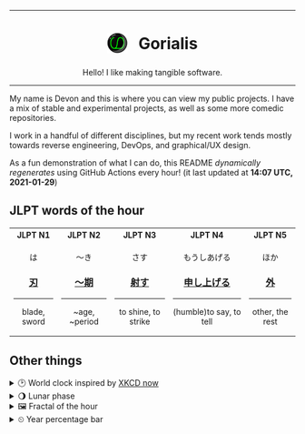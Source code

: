 ***

<h1 align="center">
<sub>
    <img src="readme/resources/avatar.png" height="36">
</sub>
&nbsp;
Gorialis
</h1>
<p align="center">
Hello! I like making tangible software.
</p>

***

My name is Devon and this is where you can view my public projects. I have a mix of stable and experimental projects, as well as some more comedic repositories.

I work in a handful of different disciplines, but my recent work tends mostly towards reverse engineering, DevOps, and graphical/UX design.

As a fun demonstration of what I can do, this README *dynamically regenerates* using GitHub Actions every hour! (it last updated at **14:07 UTC, 2021-01-29**)

<h2>JLPT words of the hour</h2>
<table>
    <tr>
        <th>JLPT N1</th>
        <th>JLPT N2</th>
        <th>JLPT N3</th>
        <th>JLPT N4</th>
        <th>JLPT N5</th>
    </tr>
    <tr>
        <td>
            <p align="center">は</p>
            <h3 align="center"><b><a href="https://jisho.org/search/%E5%88%83">刃</a></b></h3>
            <hr>
            <p align="center">blade,<wbr> sword</p>
        </td>
        <td>
            <p align="center">～き</p>
            <h3 align="center"><b><a href="https://jisho.org/search/%EF%BD%9E%E6%9C%9F">～期</a></b></h3>
            <hr>
            <p align="center">~age,<wbr> ~period</p>
        </td>
        <td>
            <p align="center">さす</p>
            <h3 align="center"><b><a href="https://jisho.org/search/%E5%B0%84%E3%81%99">射す</a></b></h3>
            <hr>
            <p align="center">to shine,<wbr> to strike</p>
        </td>
        <td>
            <p align="center">もうしあげる</p>
            <h3 align="center"><b><a href="https://jisho.org/search/%E7%94%B3%E3%81%97%E4%B8%8A%E3%81%92%E3%82%8B">申し上げる</a></b></h3>
            <hr>
            <p align="center">(humble)to say,<wbr> to tell</p>
        </td>
        <td>
            <p align="center">ほか</p>
            <h3 align="center"><b><a href="https://jisho.org/search/%E5%A4%96">外</a></b></h3>
            <hr>
            <p align="center">other,<wbr> the rest</p>
        </td>
    </tr>
</table>

<h2>Other things</h2>
<details>
<summary>🕑  World clock inspired by <a href="https://xkcd.com/now">XKCD now</a></summary>

> <img src="generated/now.png" width="512">

</details>
<details>
<summary>🌖 Lunar phase</summary>

The moon is approximately 57.51% through its phase (Waning Gibbous).

</details>
<details>
<summary>&#x1f5bc; Fractal of the hour</summary>

> <img src="generated/fractal.png" width="512">

</details>
<details>
<summary>&#x23f2; Year percentage bar</summary>
<pre><code>2021 [█▁▁▁▁▁▁▁▁▁▁▁▁▁▁▁▁▁▁▁] 7.83%</code></pre>
</details>
